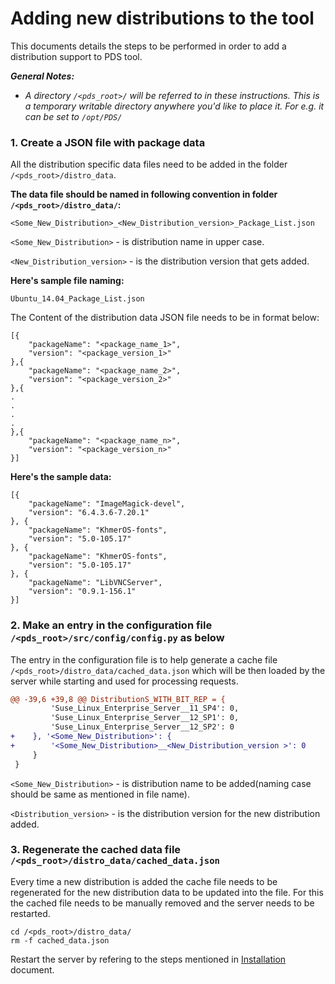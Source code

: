 # Adding new distributions to the tool

This documents details the steps to be performed in order to add a distribution support to PDS tool. 

_**General Notes:**_ 	

* _A directory `/<pds_root>/` will be referred to in these instructions. This is a temporary writable directory anywhere you'd like to place it. For e.g. it can be set to `/opt/PDS/`_

### 1. Create a JSON file with package data

All the distribution specific data files need to be added in the folder `/<pds_root>/distro_data`. 

**The data file should be named in following convention in folder `/<pds_root>/distro_data/`:**

    <Some_New_Distribution>_<New_Distribution_version>_Package_List.json

`<Some_New_Distribution>` - is distribution name in upper case.

`<New_Distribution_version>` - is the distribution version that gets added.

**Here's sample file naming:**

    Ubuntu_14.04_Package_List.json

The Content of the distribution data JSON file needs to be in format below:

```
[{
    "packageName": "<package_name_1>",
    "version": "<package_version_1>"
},{
    "packageName": "<package_name_2>",
    "version": "<package_version_2>"
},{
.
.
.
.
},{
    "packageName": "<package_name_n>",
    "version": "<package_version_n>"
}]
```

**Here's the sample data:**

```
[{
    "packageName": "ImageMagick-devel",
    "version": "6.4.3.6-7.20.1"
}, {
    "packageName": "KhmerOS-fonts",
    "version": "5.0-105.17"
}, {
    "packageName": "KhmerOS-fonts",
    "version": "5.0-105.17"
}, {
    "packageName": "LibVNCServer",
    "version": "0.9.1-156.1"
}]
```

### 2. Make an entry in the configuration file `/<pds_root>/src/config/config.py` as below
The entry in the configuration file is to help generate a cache file `/<pds_root>/distro_data/cached_data.json` which will be then loaded by the server while starting and used for processing requests.

```diff
@@ -39,6 +39,8 @@ DistributionS_WITH_BIT_REP = {
         'Suse_Linux_Enterprise_Server__11_SP4': 0,
         'Suse_Linux_Enterprise_Server__12_SP1': 0,
         'Suse_Linux_Enterprise_Server__12_SP2': 0
+    }, '<Some_New_Distribution>': {
+        '<Some_New_Distribution>__<New_Distribution_version >': 0
     }
 }
```
`<Some_New_Distribution>` - is distribution name to be added(naming case should be same as mentioned in file name).

`<Distribution_version>` - is the distribution version for the new distribution added.

### 3. Regenerate the cached data file `/<pds_root>/distro_data/cached_data.json`
Every time a new distribution is added the cache file needs to be regenerated for the new distribution data to be updated into the file. For this the cached file needs to be manually removed and the server needs to be restarted.

```
cd /<pds_root>/distro_data/
rm -f cached_data.json
```

Restart the server by refering to the steps mentioned in [Installation](Installation.md) document.

